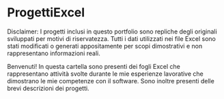 # ProgettiExcel
Disclaimer: I progetti inclusi in questo portfolio sono repliche degli originali sviluppati per motivi di riservatezza. Tutti i dati utilizzati nei file Excel sono stati modificati o generati appositamente per scopi dimostrativi e non rappresentano informazioni reali.

Benvenuti! In questa cartella sono presenti dei fogli Excel che rappresentano attività svolte durante le mie esperienze lavorative che dimostrano le mie competenze con il software. Sono inoltre presenti delle brevi descrizioni dei progetti.

